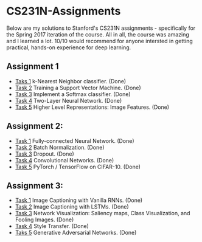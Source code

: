 # CS231N-Assignments
Below are my solutions to Stanford's CS231N assignments - specifically for the Spring 2017 iteration of the course. All in all,
the course was amazing and I learned a lot. 10/10 would recommend for anyone intersted in getting practical, hands-on
experience for deep learning.

## Assignment 1
- [Taks 1](assignment1/knn.ipynb) k-Nearest Neighbor classifier. (Done)
- [Task 2](assignment1/svm.ipynb) Training a Support Vector Machine. (Done)
- [Task 3](assignment1/softmax.ipynb) Implement a Softmax classifier. (Done)
- [Task 4](assignment1/two_layer_net.ipynb) Two-Layer Neural Network. (Done)
- [Task 5](assignment1/features.ipynb) Higher Level Representations: Image Features. (Done)

## Assignment 2:
- [Task 1](assignment2/FullyConnectedNets.ipynb) Fully-connected Neural Network. (Done)
- [Task 2](assignment2/BatchNormalization.ipynb) Batch Normalization. (Done)
- [Task 3](assignment2/Dropout.ipynb) Dropout. (Done)
- [Task 4](assignment2/ConvolutionalNetworks.ipynb) Convolutional Networks. (Done)
- [Task 5](assignment2/PyTorch.ipynb) PyTorch / TensorFlow on CIFAR-10. (Done)

## Assignment 3:
- [Task 1](assignment3/RNN_Captioning.ipynb) Image Captioning with Vanilla RNNs. (Done)
- [Task 2](assignment3/LSTM_Captioning.ipynb) Image Captioning with LSTMs. (Done)
- [Task 3](assignment3/NetworkVisualization-PyTorch.ipynb) Network Visualization: Saliency maps, Class Visualization, and Fooling Images. (Done)
- [Task 4](assignment3/StyleTransfer-PyTorch.ipynb) Style Transfer. (Done)
- [Taks 5](assignment3/Generative_Adversarial_Networks_PyTorch.ipynb) Generative Adversarial Networks. (Done)
